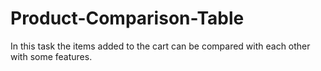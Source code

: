 # Product-Comparison-Table
In this task the items added to the cart can be compared with each other with some features.
